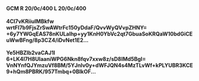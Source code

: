 #### GCM R 20/0c/400 L 20/0c/400
**4CI7vKRiiulMBkfw**<br/>**wrtFI7b9FjsZrSwAWtrFc150yDdaF/QvvWyQVvpZHNY=**<br/>**+6y7YWGqEAS78nKULaIhp+yy1KnH0YbVc2qt7GbuaSoKRQaW10bdGiCEuWwBFng/8p3CZ4/iDvNet1E2...**<br/><br/>
**Ye5HBZIb2vaCAJ1l**<br/>**6+LK4l7H8UIaaniWPG6Nkn8fqv7xxw8z/sD8IMd5BgI=**<br/>**VnNYnfQJYmzuVf8BM/5YJnlv0y+dWFJQN4s4MzTLvWf+kPLYUBR3KCE9+hQm8PBRK/957Tmbq+0BlkOF...**